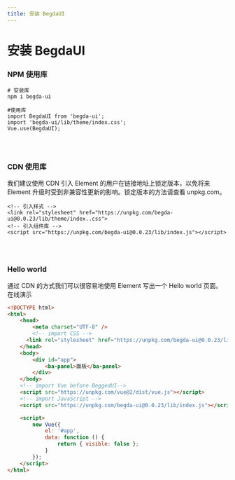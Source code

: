 ```yaml
---
title: 安装 BegdaUI
---
```


# 安装 BegdaUI

### NPM 使用库

```shell
# 安装库
npm i begda-ui

#使用库
import BegdaUI from 'begda-ui';
import 'begda-ui/lib/theme/index.css';
Vue.use(BegdaUI);

```

<div style="height: 30px"></div>

### CDN 使用库

我们建议使用 CDN 引入 Element 的用户在链接地址上锁定版本，以免将来 Element 升级时受到非兼容性更新的影响。锁定版本的方法请查看
unpkg.com。

```shell
<!-- 引入样式 -->
<link rel="stylesheet" href="https://unpkg.com/begda-ui@0.0.23/lib/theme/index..css">
<!-- 引入组件库 -->
<script src="https://unpkg.com/begda-ui@0.0.23/lib/index.js"></script>

```

<div style="height: 30px"></div>

### Hello world

通过 CDN 的方式我们可以很容易地使用 Element 写出一个 Hello world 页面。在线演示

```html
<!DOCTYPE html>
<html>
    <head>
        <meta charset="UTF-8" />
        <!-- import CSS -->
      <link rel="stylesheet" href="https://unpkg.com/begda-ui@0.0.23/lib/theme/index..css">
    </head>
    <body>
        <div id="app">
            <ba-panel>面板</ba-panel>
        </div>
    </body>
    <!-- import Vue before BeggedUI-->
    <script src="https://unpkg.com/vue@2/dist/vue.js"></script>
    <!-- import JavaScript -->
    <script src="https://unpkg.com/begda-ui@0.0.23/lib/index.js"></script>

    <script>
        new Vue({
            el: '#app',
            data: function () {
                return { visible: false };
            }
        });
    </script>
</html>
```
